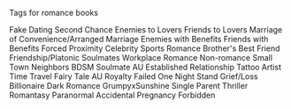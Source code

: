 Tags for romance books

Fake Dating
Second Chance 
Enemies to Lovers
Friends to Lovers
Marriage of Convenience/Arranged Marriage
Enemies with Benefits
Friends with Benefits
Forced Proximity
Celebrity
Sports Romance
Brother's Best Friend
Friendship/Platonic Soulmates
Workplace Romance
Non-romance
Small Town
Neighbors
BDSM
Soulmate AU
Established Relationship
Tattoo Artist
Time Travel
Fairy Tale AU
Royalty
Failed One Night Stand
Grief/Loss
Billionaire 
Dark Romance
GrumpyxSunshine
Single Parent
Thriller
Romantasy
Paranormal
Accidental Pregnancy
Forbidden